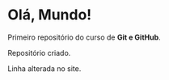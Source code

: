 # Olá, Mundo!
 Primeiro repositório do curso de **Git e GitHub**.
 
 Repositório criado.
 
 Linha alterada no site.
